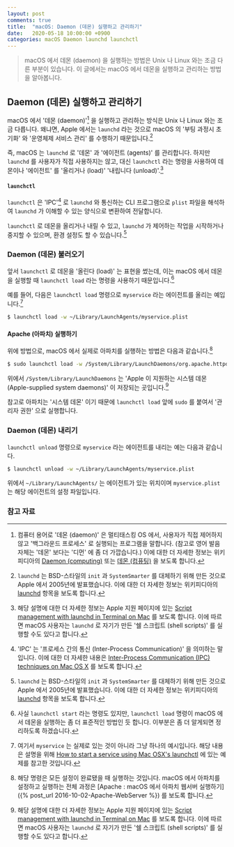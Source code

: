 ```yaml
---
layout: post
comments: true
title:  "macOS: Daemon (데몬) 실행하고 관리하기"
date:   2020-05-18 10:00:00 +0900
categories: macOS Daemon launchd launchctl
---
```


> macOS 에서 데몬 (daemon) 을 실행하는 방법은 Unix 나 Linux 와는 조금 다른 부분이 있습니다. 이 글에서는 macOS 에서 데몬을 실행하고 관리하는 방법을 알아봅니다.

## Daemon (데몬) 실행하고 관리하기

macOS 에서 '데몬 (daemon)'[^daemon] 을 실행하고 관리하는 방식은 Unix 나 Linux 와는 조금 다릅니다. 왜냐면, Apple 에서는 `launchd` 라는 것으로 macOS 의 '부팅 과정시 초기화' 와 '운영체제 서비스 관리' 를 수행하기 때문입니다.[^launchd]

즉, macOS 는 `launchd` 로 '데몬' 과 '에이전트 (agents)' 를 관리합니다. 하지만 `launchd` 를 사용자가 직접 사용하지는 않고, 대신 `launchctl` 라는 명령을 사용하여 데몬이나 '에이전트' 를 '올리거나 (load)' '내립니다 (unload)'.[^apple-launchd]

#### `launchctl`

`launchctl` 은 'IPC'[^IPC] 로 `launchd` 와 통신하는 CLI 프로그램으로 `plist` 파일을 해석하여 `launchd` 가 이해할 수 있는 양식으로 변환하여 전달합니다.

`launchctl` 로 데몬을 올리거나 내릴 수 있고, `launchd` 가 제어하는 작업을 시작하거나 중지할 수 있으며, 환경 설정도 할 수 있습니다.[^launchd]

### Daemon (데몬) 불러오기

앞서 `launchctl` 로 데몬을 '올린다 (load)' 는 표현을 썼는데, 이는 macOS 에서 데몬을 실행할 때 `launchctl load` 라는 명령을 사용하기 때문입니다.[^launchctl-load]

예를 들어, 다음은 `launchctl load` 명령으로 `myservice` 라는 에이전트를 올리는 예입니다.[^launchctl-load-sample]

```zsh
$ launchctl load -w ~/Library/LaunchAgents/myservice.plist
```

#### Apache (아파치) 실행하기

위에 방법으로, macOS 에서 실제로 아파치를 실행하는 방법은 다음과 같습니다.[^apache]

```zsh
$ sudo launchctl load -w /System/Library/LaunchDaemons/org.apache.httpd.plist
```

위에서 `/System/Library/LaunchDaemons` 는 'Apple 이 지원하는 시스템 데몬 (Apple-supplied system daemons)' 이 저장되는 곳입니다.[^apple-launchd]

참고로 아파치는 '시스템 데몬' 이기 때문에 `launchctl load` 앞에 `sudo` 를 붙여서 '관리자 권한' 으로 실행합니다.

### Daemon (데몬) 내리기

`launchctl unload` 명령으로 `myservice` 라는 에이전트를 내리는 예는 다음과 같습니다.

```sh
$ launchctl unload -w ~/Library/LaunchAgents/myservice.plist
```

위에서 `~/Library/LaunchAgents/` 는 에이전트가 있는 위치이며 `myservice.plist` 는 해당 에이전트의 설정 파일입니다.

### 참고 자료

[^daemon]: 컴퓨터 용어로 '데몬 (daemon)' 은 멀티태스킹 OS 에서, 사용자가 직접 제어하지 않고 '백그라운드 프로세스' 로 실행되는 프로그램을 말합니다. (참고로 영어 발음 자체는 '데몬' 보다는 '디먼' 에 좀 더 가깝습니다.) 이에 대한 더 자세한 정보는 위키피디아의 [Daemon (computing)](https://en.wikipedia.org/wiki/Daemon_(computing)) 또는 [데몬 (컴퓨팅)](https://ko.wikipedia.org/wiki/데몬_(컴퓨팅)) 을 보도록 합니다.

[^launchd]: `launchd` 는 BSD-스타일의 `init` 과 `SystemSmarter` 를 대체하기 위해 만든 것으로 Apple 에서 2005년에 발표했습니다. 이에 대한 더 자세한 정보는 위키피디아의 [launchd](https://en.wikipedia.org/wiki/Launchd) 항목을 보도록 합니다.

[^apple-launchd]: 해당 설명에 대한 더 자세한 정보는 Apple 지원 페이지에 있는 [Script management with launchd in Terminal on Mac](https://support.apple.com/guide/terminal/script-management-with-launchd-apdc6c1077b-5d5d-4d35-9c19-60f2397b2369/mac) 를 보도록 합니다. 이에 따르면 macOS 사용자는 `launchd` 로 자기가 만든 '쉘 스크립트 (shell scripts)' 를 실행할 수도 있다고 합니다.

[^IPC]: 'IPC' 는 '프로세스 간의 통신 (Inter-Process Communication)' 을 의미하는 말입니다. 이에 대한 더 자세한 내용은 [Inter-Process Communication (IPC) techniques on Mac OS X](https://www.slideshare.net/Hem_Dutt/ipc-on-mac-osx) 를 보도록 합니다.

[^launchctl-load]: 사실 `launchctl start` 라는 명령도 있지만, `launchctl load` 명령이 macOS 에서 데몬을 실행하는 좀 더 표준적인 방법인 듯 합니다. 이부분은 좀 더 알게되면 정리하도록 하겠습니다.

[^launchctl-load-sample]: 여기서 `myservice` 는 실제로 있는 것이 아니라 그냥 하나의 예시입니다. 해당 내용은 설명을 위해 [How to start a service using Mac OSX's launchctl](https://superuser.com/questions/930389/how-to-start-a-service-using-mac-osxs-launchctl) 에 있는 예제를 참고한 것입니다.

[^apache]: 해당 명령은 모든 설정이 완료됐을 때 실행하는 것입니다. macOS 에서 아파치를 설정하고 실행하는 전체 과정은 [Apache : macOS 에서 아파치 웹서버 실행하기]({% post_url 2016-10-02-Apache-WebServer %}) 를 보도록 합니다.
